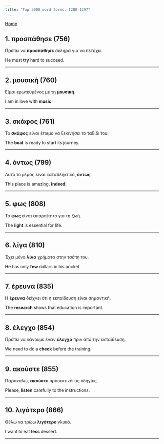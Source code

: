 ```yaml
---
title: "Top 3000 word forms: 1288-1297"
...
```


[Home](./) 

## 1. προσπάθησε (756)

Πρέπει να **προσπάθησε** σκληρά για να πετύχει.

He must **try** hard to succeed.

---

## 2. μουσική (760)

Είμαι ερωτευμένος με τη **μουσική**.

I am in love with **music**.

---

## 3. σκάφος (761)

Το **σκάφος** είναι έτοιμο να ξεκινήσει το ταξίδι του.  

The **boat** is ready to start its journey.

---

## 4. όντως (799)

Αυτό το μέρος είναι καταπληκτικό, **όντως**.

This place is amazing, **indeed**.

---

## 5. φως (808)

Το **φως** είναι απαραίτητο για τη ζωή.

The **light** is essential for life.

---

## 6. λίγα (810)

Έχει μόνο **λίγα** χρήματα στην τσέπη του.  

He has only **few** dollars in his pocket.

---

## 7. έρευνα (835)

Η **έρευνα** δείχνει ότι η εκπαίδευση είναι σημαντική.  

The **research** shows that education is important.

---

## 8. έλεγχο (854)

Πρέπει να κάνουμε έναν **έλεγχο** πριν από την εκπαίδευση.  

We need to do a **check** before the training.

---

## 9. ακούστε (855)

Παρακαλώ, **ακούστε** προσεκτικά τις οδηγίες.

Please, **listen** carefully to the instructions.

---

## 10. λιγότερο (866)

Θέλω να τρώω **λιγότερο** γλυκό.

I want to eat **less** dessert.

---

